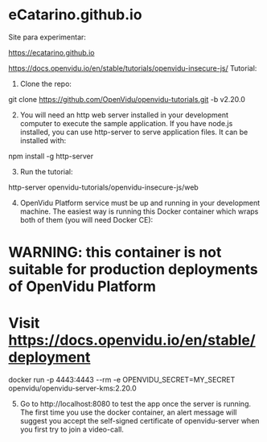 # eCatarino.github.io
Site para experimentar:

https://ecatarino.github.io

https://docs.openvidu.io/en/stable/tutorials/openvidu-insecure-js/
Tutorial:

1) Clone the repo:

git clone https://github.com/OpenVidu/openvidu-tutorials.git -b v2.20.0

2) You will need an http web server installed in your development computer to execute the sample application. If you have node.js installed, you can use http-server to serve application files. It can be installed with:

npm install -g http-server

3) Run the tutorial:

http-server openvidu-tutorials/openvidu-insecure-js/web

4) OpenVidu Platform service must be up and running in your development machine. The easiest way is running this Docker container which wraps both of them (you will need Docker CE):

# WARNING: this container is not suitable for production deployments of OpenVidu Platform
# Visit https://docs.openvidu.io/en/stable/deployment

docker run -p 4443:4443 --rm -e OPENVIDU_SECRET=MY_SECRET openvidu/openvidu-server-kms:2.20.0

5) Go to http://localhost:8080 to test the app once the server is running. The first time you use the docker container, an alert 
message will suggest you accept the self-signed certificate of openvidu-server when you first try to join a video-call.